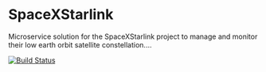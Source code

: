 # SpaceXStarlink
Microservice solution for the SpaceXStarlink project to manage
and monitor their low earth orbit satellite constellation.... 

[![Build Status](https://dev.azure.com/nuwangamlath/SpaceXStarlink/_apis/build/status/NuwanGamlath.SpaceXStarlink?branchName=main)](https://dev.azure.com/nuwangamlath/SpaceXStarlink/_build/latest?definitionId=1&branchName=main)